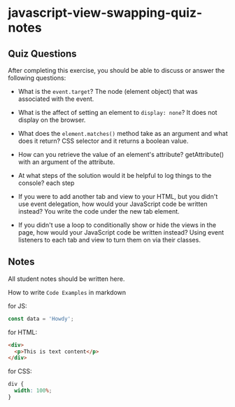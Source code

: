 # javascript-view-swapping-quiz-notes

## Quiz Questions

After completing this exercise, you should be able to discuss or answer the following questions:

- What is the `event.target`?
  The node (element object) that was associated with the event.

- What is the affect of setting an element to `display: none`?
  It does not display on the browser.

- What does the `element.matches()` method take as an argument and what does it return?
  CSS selector and it returns a boolean value.

- How can you retrieve the value of an element's attribute?
  getAttribute() with an argument of the attribute.

- At what steps of the solution would it be helpful to log things to the console?
  each step

- If you were to add another tab and view to your HTML, but you didn't use event delegation, how would your JavaScript code be written instead?
  You write the code under the new tab element.

- If you didn't use a loop to conditionally show or hide the views in the page, how would your JavaScript code be written instead?
  Using event listeners to each tab and view to turn them on via their classes.

## Notes

All student notes should be written here.

How to write `Code Examples` in markdown

for JS:

```javascript
const data = 'Howdy';
```

for HTML:

```html
<div>
  <p>This is text content</p>
</div>
```

for CSS:

```css
div {
  width: 100%;
}
```
